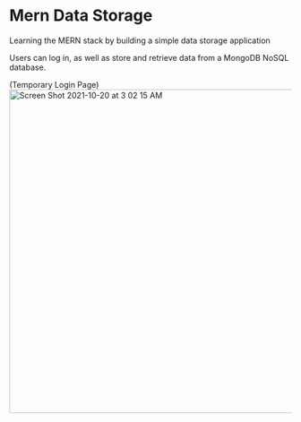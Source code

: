 # Mern Data Storage

Learning the MERN stack by building a simple data storage application

Users can log in, as well as store and retrieve data from a MongoDB NoSQL database.

(Temporary Login Page)
<img width="578" alt="Screen Shot 2021-10-20 at 3 02 15 AM" src="https://user-images.githubusercontent.com/25870426/138044708-5574d54c-dd1f-4c11-962a-60cca36f1455.png">
